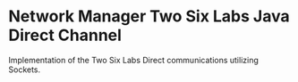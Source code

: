 # Network Manager Two Six Labs Java Direct Channel

Implementation of the Two Six Labs Direct communications utilizing Sockets.
